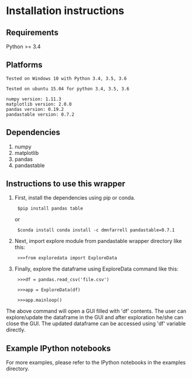 # Installation instructions


## Requirements

Python >= 3.4

## Platforms

	Tested on Windows 10 with Python 3.4, 3.5, 3.6
	
	Tested on ubuntu 15.04 for python 3.4, 3.5, 3.6
	
	numpy version: 1.11.3
	matplotlib version: 2.0.0
	pandas version: 0.19.2
	pandastable version: 0.7.2

## Dependencies

1. numpy
2. matplotlib
3. pandas
4. pandastable


## Instructions to use this wrapper

1. First, install the dependencies using pip or conda.

		$pip install pandas table
	or

		$conda install conda install -c dmnfarrell pandastable=0.7.1
2. Next, import explore module from pandastable wrapper directory like this:

  		>>>from exploredata import ExploreData
  
3. Finally, explore the dataframe using ExploreData command like this:
  
  		>>>df = pandas.read_csv('file.csv')
  
  		>>>app = ExploreData(df)
		
		>>>app.mainloop()

The above command will open a GUI filled with 'df' contents. The user can 
explore/update the dataframe in the GUI and after exploration he/she can 
close the GUI. The updated dataframe can be accessed using 'df' variable
directly.



## Example IPython notebooks

For more examples, please refer to the IPython notebooks in the examples directory.

